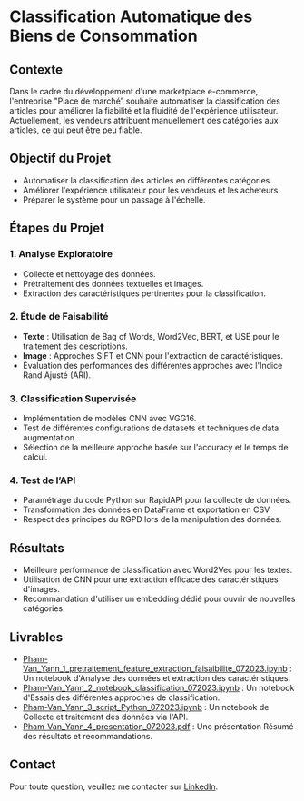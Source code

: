 # Classification Automatique des Biens de Consommation

## Contexte

Dans le cadre du développement d'une marketplace e-commerce, l'entreprise "Place de marché” souhaite automatiser la classification des articles pour améliorer la fiabilité et la fluidité de l'expérience utilisateur. Actuellement, les vendeurs attribuent manuellement des catégories aux articles, ce qui peut être peu fiable.

## Objectif du Projet

- Automatiser la classification des articles en différentes catégories.
- Améliorer l'expérience utilisateur pour les vendeurs et les acheteurs.
- Préparer le système pour un passage à l'échelle.

## Étapes du Projet

### 1. Analyse Exploratoire

- Collecte et nettoyage des données.
- Prétraitement des données textuelles et images.
- Extraction des caractéristiques pertinentes pour la classification.

### 2. Étude de Faisabilité

- **Texte** : Utilisation de Bag of Words, Word2Vec, BERT, et USE pour le traitement des descriptions.
- **Image** : Approches SIFT et CNN pour l'extraction de caractéristiques.
- Évaluation des performances des différentes approches avec l'Indice Rand Ajusté (ARI).

### 3. Classification Supervisée

- Implémentation de modèles CNN avec VGG16.
- Test de différentes configurations de datasets et techniques de data augmentation.
- Sélection de la meilleure approche basée sur l'accuracy et le temps de calcul.

### 4. Test de l’API

- Paramétrage du code Python sur RapidAPI pour la collecte de données.
- Transformation des données en DataFrame et exportation en CSV.
- Respect des principes du RGPD lors de la manipulation des données.

## Résultats

- Meilleure performance de classification avec Word2Vec pour les textes.
- Utilisation de CNN pour une extraction efficace des caractéristiques d'images.
- Recommandation d'utiliser un embedding dédié pour ouvrir de nouvelles catégories.

## Livrables

- [Pham-Van_Yann_1_pretraitement_feature_extraction_faisaibilite_072023.ipynb](https://github.com/Bruce2Cluny191/Projet6-Classifiez_automatiquement_des_biens_de_consommation/blob/main/Pham-Van_Yann_1_pretraitement_feature_extraction_faisaibilite_072023.ipynb) : Un notebook d'Analyse des données et extraction des caractéristiques.
- [Pham-Van_Yann_2_notebook_classification_072023.ipynb](https://github.com/Bruce2Cluny191/Projet6-Classifiez_automatiquement_des_biens_de_consommation/blob/main/Pham-Van_Yann_2_notebook_classification_072023.ipynb) : Un notebook d'Essais des différentes approches de classification.
- [Pham-Van_Yann_3_script_Python_072023.ipynb](https://github.com/Bruce2Cluny191/Projet6-Classifiez_automatiquement_des_biens_de_consommation/blob/main/Pham-Van_Yann_3_script_Python_072023.ipynb) : Un notebook de Collecte et traitement des données via l'API.
- [Pham-Van_Yann_4_presentation_072023.pdf](https://github.com/Bruce2Cluny191/Projet6-Classifiez_automatiquement_des_biens_de_consommation/blob/main/Pham-Van_Yann_4_presentation_072023.pdf) : Une présentation Résumé des résultats et recommandations.

## Contact

Pour toute question, veuillez me contacter sur [LinkedIn](https://www.linkedin.com/in/chasseur2valeurs/).
